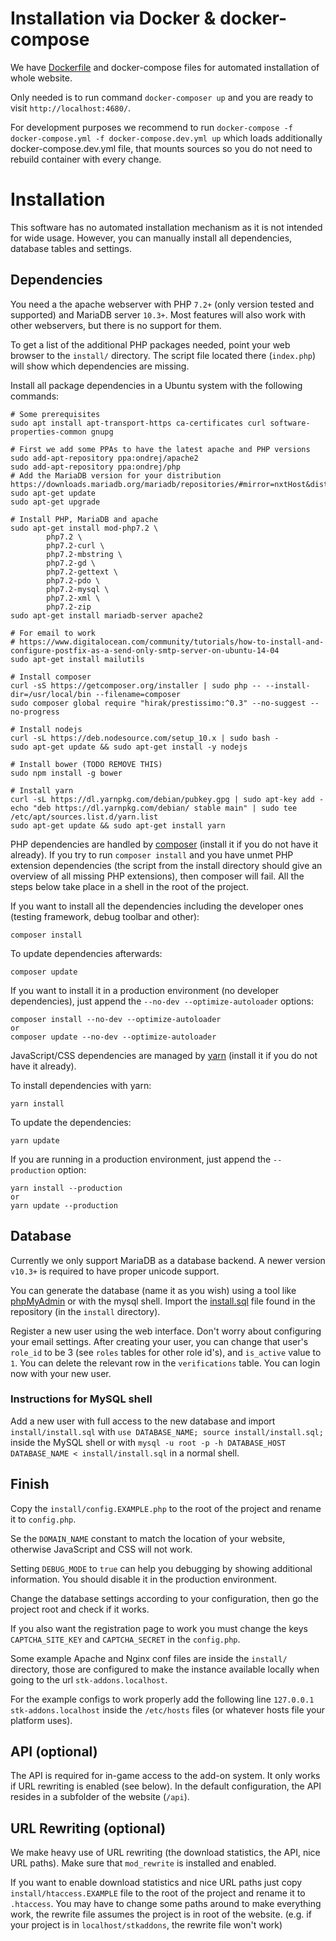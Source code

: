 # Installation via Docker & docker-compose
We have [Dockerfile](./Dockerfile) and docker-compose files for automated installation of whole website.

Only needed is to run command `docker-composer up` and you are ready to visit `http://localhost:4680/`.

For development purposes we recommend to run
`docker-compose -f docker-compose.yml -f docker-compose.dev.yml up`
which loads additionally docker-compose.dev.yml file, that mounts sources so you do not need to
rebuild container with every change.

# Installation
This software has no automated installation mechanism as it is not intended for wide
usage. However, you can manually install all dependencies, database tables and
settings.

## Dependencies
You need a the apache webserver with PHP `7.2+` (only version tested and supported) and MariaDB server `10.3+`.
Most features will also work with other webservers, but there is no support for them.

To get a list of the additional PHP packages needed, point your web browser to the `install/` directory.
The script file located there (`index.php`) will show which dependencies are missing.

Install all package dependencies in a Ubuntu system with the following commands:
```
# Some prerequisites
sudo apt install apt-transport-https ca-certificates curl software-properties-common gnupg

# First we add some PPAs to have the latest apache and PHP versions
sudo add-apt-repository ppa:ondrej/apache2
sudo add-apt-repository ppa:ondrej/php
# Add the MariaDB version for your distribution https://downloads.mariadb.org/mariadb/repositories/#mirror=nxtHost&distro=Ubuntu
sudo apt-get update
sudo apt-get upgrade

# Install PHP, MariaDB and apache
sudo apt-get install mod-php7.2 \
        php7.2 \
        php7.2-curl \
        php7.2-mbstring \
        php7.2-gd \
        php7.2-gettext \
        php7.2-pdo \
        php7.2-mysql \
        php7.2-xml \
        php7.2-zip
sudo apt-get install mariadb-server apache2

# For email to work
# https://www.digitalocean.com/community/tutorials/how-to-install-and-configure-postfix-as-a-send-only-smtp-server-on-ubuntu-14-04
sudo apt-get install mailutils

# Install composer
curl -sS https://getcomposer.org/installer | sudo php -- --install-dir=/usr/local/bin --filename=composer
sudo composer global require "hirak/prestissimo:^0.3" --no-suggest --no-progress

# Install nodejs
curl -sL https://deb.nodesource.com/setup_10.x | sudo bash -
sudo apt-get update && sudo apt-get install -y nodejs

# Install bower (TODO REMOVE THIS)
sudo npm install -g bower

# Install yarn
curl -sL https://dl.yarnpkg.com/debian/pubkey.gpg | sudo apt-key add -
echo "deb https://dl.yarnpkg.com/debian/ stable main" | sudo tee /etc/apt/sources.list.d/yarn.list
sudo apt-get update && sudo apt-get install yarn
```

PHP dependencies are handled by [composer](https://getcomposer.org/) (install it if you do not have it already).
If you try to run `composer install` and you have unmet PHP extension dependencies
(the script from the install directory should give an overview of all missing PHP extensions), then composer will fail.
All the steps below take place in a shell in the root of the project.

If you want to install all the dependencies including the developer ones (testing framework, debug toolbar and other):

    composer install

To update dependencies afterwards:

    composer update


If you want to install it in a production environment (no developer dependencies),
just append the `--no-dev --optimize-autoloader` options:

    composer install --no-dev --optimize-autoloader
    or
    composer update --no-dev --optimize-autoloader


JavaScript/CSS dependencies are managed by [yarn](https://yarnpkg.com/) (install it if you do not have it already).

To install dependencies with yarn:

    yarn install

To update the dependencies:

    yarn update

If you are running in a production environment, just append the `--production` option:

    yarn install --production
    or
    yarn update --production


## Database
Currently we only support MariaDB as a database backend. A newer version `v10.3+` is required to have proper unicode support.

You can generate the database (name it as you wish) using a tool like [phpMyAdmin](http://www.phpmyadmin.net/home_page/index.php) or with the mysql shell.
Import the [install.sql](install/install.sql) file found in the repository (in the `install` directory).

Register a new user using the web interface. Don't worry about configuring your email settings.
After creating your user, you can change that user's `role_id` to be 3 (see `roles` tables for other role id's), and `is_active` value to `1`.
You can delete the relevant row in the `verifications` table. You can login now with your new user.

### Instructions for MySQL shell
Add a new user with full access to the new database and import `install/install.sql` with ```use DATABASE_NAME; source install/install.sql;``` inside the MySQL shell
or with ```mysql -u root -p -h DATABASE_HOST DATABASE_NAME < install/install.sql``` in a normal shell.

## Finish
Copy the `install/config.EXAMPLE.php` to the root of the project and rename it to `config.php`.

Se the `DOMAIN_NAME` constant to match the location of your website, otherwise JavaScript and CSS will not work.

Setting `DEBUG_MODE` to `true` can help you debugging by showing additional information. You should disable it in the production
environment. 

Change the database settings according to your configuration, then go the project root and check if it works.

If you also want the registration page to work you must change the keys `CAPTCHA_SITE_KEY` and `CAPTCHA_SECRET` in the `config.php`.

Some example Apache and Nginx conf files are inside the `install/` directory, those are configured to make
the instance available locally when going to the url `stk-addons.localhost`.

For the example configs to work properly add the following line `127.0.0.1   stk-addons.localhost` inside
the `/etc/hosts` files (or whatever hosts file your platform uses).

## API (optional)
The API is required for in-game access to the add-on system. It only works if URL rewriting is enabled (see below).
In the default configuration, the API resides in a subfolder of the website (`/api`).

## URL Rewriting (optional)
We make heavy use of URL rewriting (the download statistics, the API, nice URL paths). Make sure that `mod_rewrite` is installed and enabled.

If you want to enable download statistics and nice URL paths just copy `install/htaccess.EXAMPLE` file to the root of the project
and rename it to `.htaccess`. You may have to change some paths around to make everything work, the rewrite file assumes the project is in root
of the website. (e.g. if your project is in `localhost/stkaddons`, the rewrite file won't work)
